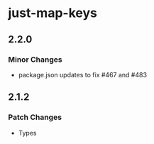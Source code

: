 # just-map-keys

## 2.2.0

### Minor Changes

- package.json updates to fix #467 and #483

## 2.1.2

### Patch Changes

- Types
